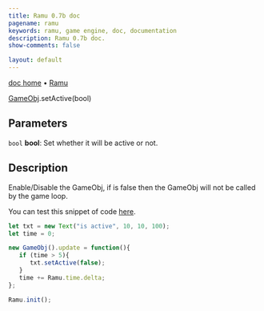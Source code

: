```yaml
---
title: Ramu 0.7b doc
pagename: ramu
keywords: ramu, game engine, doc, documentation
description: Ramu 0.7b doc.
show-comments: false

layout: default
---
```

[doc home](home) &#8226; [Ramu](../)  

[GameObj](GameObj).setActive(bool)   

## Parameters
``bool`` **bool**: Set whether it will be active or not.  

## Description
Enable/Disable the GameObj, if is false then the GameObj will not be called by the game loop.  

You can test this snippet of code [here](https://hermespasser.github.io/p/ramu/tryramu/?let%20txt%20=%20new%20Text(%22is%20active%22,%2010,%2010,%20100);%0Alet%20time%20=%200;%0A%0Anew%20GameObj().update%20=%20function()%7B%0A%20%20%20if%20(time%20%3E%205)%7B%0A%20%20%20%20%20%20txt.setActive(false);%0A%20%20%20%7D%0A%20%20%20time%20+=%20Ramu.time.delta;%0A%7D;%0A%0ARamu.init();).
```javascript
let txt = new Text("is active", 10, 10, 100);
let time = 0;

new GameObj().update = function(){
   if (time > 5){
      txt.setActive(false);
   }
   time += Ramu.time.delta;
};

Ramu.init();
``` 
